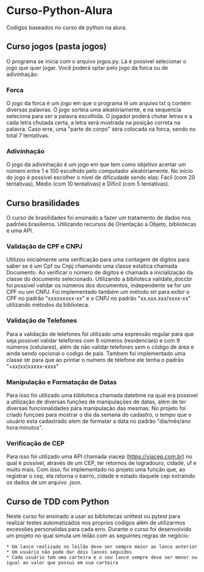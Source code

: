 # Curso-Python-Alura

Codigos baseados no curso de python na alura.

## Curso jogos (pasta jogos)

O programa se inicia com o arquivo jogos.py. Lá é possivel selecionar o jogo que quer jogar. Você poderá optar pelo jogo da forca ou de adivinhação:

### Forca

O jogo da forca é um jogo em que o programa lê um arquivo txt q contém diversas palavras. O jogo sorteia uma aleatóriamente, e na sequencia  seleciona para ser a palavra escolhida. O jogador poderá chutar letras e a cada letra chutada certa, a letra será mostrada na posição correta na palavra. Caso erre, uma "parte do corpo" sera colocada na forca, sendo no total 7 tentativas. 

### Adivinhação 

O jogo da adivinhação é um jogo em que tem como objetivo acertar um número entre 1 e 100 escolhido pelo computador aleatóriamente. No início do jogo é possivel escolher o nível de dificudade sendo elas: Fácil (com 20 tentativas), Médio (com 10 tentativas) e Difícil (com 5 tentativas).

## Curso brasilidades

O curso de brasilidades foi ensinado a fazer um tratamento de dados nos padrões brasileiros. Utilizando recursos de Orientação a Objeto, bibliotecas e uma API.

### Validação de CPF e CNPJ

Utilizou inicialmente uma verificação para uma contagem de digitos para saber se é um Cpf ou Cnpj chamando uma classe estatica chamada Documento. Ao verificar o número de digitos é chamada a inicialização da classe do documento selecionado. Utilizando a biblioteca validate_doccbr foi possivel validar os números dos documentos, independente se for um CPF ou um CNPJ. Foi implementado também um método str para exibir o CPF no padrão "xxxxxxxxx-xx" e o CNPJ no padrão "xx.xxx.xxx/xxxx-xx" utilizando métodos da biblioteca. 

### Validação de Telefones

Para a validação de telefones foi utilizado uma expressão regular para que seja possivel validar telefones com 8 números (residenciais) e com 9 números (celulares), além de não validar telefones sem o código de área e ainda sendo opcional o codigo de país. Tambem foi implementado uma classe str para que ao printar o numero de telefone ele tenha o padrão "+xx(xx)xxxxx-xxxx" 

### Manipulação e Formatação de Datas

Para isso foi utilizado uma biblioteca chamada datetime na qual era possivel a utilização de diversas funções de manipulações de datas, além de ter diversas funcionalidades para manipulação das mesmas. No projeto foi criado funçoes para mostrar o dia da semana do cadastro, o tempo que o usuário esta cadastrado alem de formatar a data no padrão "dia/mês/ano hora:minutos".

### Verificação de CEP

Para isso foi utilizado uma API chamada viacep (https://viacep.com.br) no qual é possível, através de um CEP, ter retornos de logradouro, cidade, uf e muito mais. Com isso, foi implementado no projeto uma função que, ao registrar o cep, ela retorna o bairro, cidade e estado daquele cep extraindo os dados de um arquivo .json. 


## Curso de TDD com Python

Neste curso foi ensinado a usar as bibliotecas unittest ou pytest para realizar testes automatizados nos proprios codigos além de utilizarmos excessões personalidas para cada erro. Durante o curso foi desenvolvido um projeto no qual simula um leilão com as seguintes regras de negócio:

    * Um lance realizado no leilão deve ser sempre maior ao lance anterior
    * Um usuário não pode dar dois lances seguidos
    * Cada usuário tem uma carteira e o seu lance sempre deve ser menor ou igual ao valor que possui em sua carteira